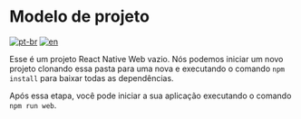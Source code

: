# Modelo de projeto
[![pt-br](https://img.shields.io/badge/lang-pt--br-green.svg)](./README.md)
[![en](https://img.shields.io/badge/lang-en-red.svg)](./README-en.md)

Esse é um projeto React Native Web vazio. Nós podemos iniciar um novo projeto clonando essa pasta para uma nova e executando o comando `npm install` para baixar todas as dependências.

Após essa etapa, você pode iniciar a sua aplicação executando o comando `npm run web`.